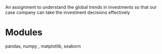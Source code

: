 An assignment  to understand the global trends in investments so that our case company can take the investment decisions effectively

# Modules

pandas, numpy , matplotlib, seaborn
